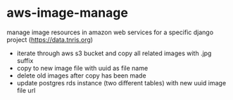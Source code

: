 # aws-image-manage

manage image resources in amazon web services for a specific django project (https://data.tnris.org)

- iterate through aws s3 bucket and copy all related images with .jpg suffix
- copy to new image file with uuid as file name
- delete old images after copy has been made
- update postgres rds instance (two different tables) with new uuid image file url
